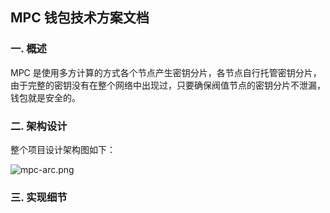 ## MPC 钱包技术方案文档

### 一. 概述
 
MPC 是使用多方计算的方式各个节点产生密钥分片，各节点自行托管密钥分片，由于完整的密钥没有在整个网络中出现过，只要确保阀值节点的密钥分片不泄漏，钱包就是安全的。

### 二. 架构设计

整个项目设计架构图如下：

![mpc-arc.png](https://github.com/savour-labs/savour-docs-chinese/blob/main/images/mpc-arc.png)

### 三. 实现细节

